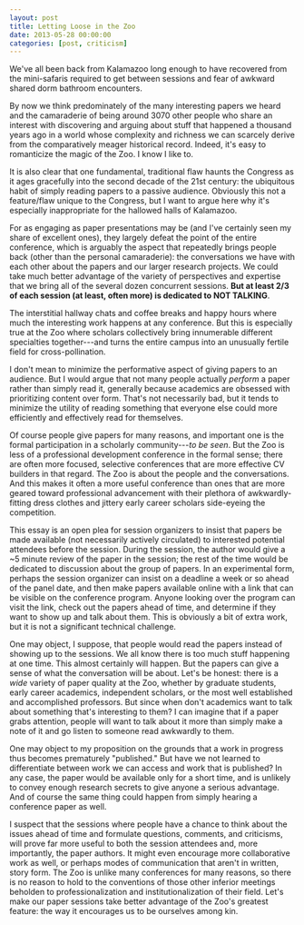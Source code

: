 ```yaml
--- 
layout: post 
title: Letting Loose in the Zoo
date: 2013-05-28 00:00:00
categories: [post, criticism]
---
```


We've all been back from Kalamazoo long enough to have recovered from the mini-safaris required to get between sessions and fear of awkward shared dorm bathroom encounters. 

By now we think predominately of the many interesting papers we heard and the camaraderie of being around 3070 other people who share an interest with discovering and arguing about stuff that happened a thousand years ago in a world whose complexity and richness we can scarcely derive from the comparatively meager historical record. Indeed, it's easy to romanticize the magic of the Zoo. I know I like to.

It is also clear that one fundamental, traditional flaw haunts the Congress as it ages gracefully into the second decade of the 21st century: the ubiquitous habit of simply reading papers to a passive audience. Obviously this not a feature/flaw unique to the Congress, but I want to argue here why it's especially inappropriate for the hallowed halls of Kalamazoo. 

For as engaging as paper presentations may be (and I've certainly seen my share of excellent ones), they largely defeat the point of the entire conference, which is arguably the aspect that repeatedly brings people back (other than the personal camaraderie): the conversations we have with each other about the papers and our larger research projects. We could take much better advantage of the variety of perspectives and expertise that we bring all of the several dozen concurrent sessions. **But at least 2/3 of each session (at least, often more) is dedicated to NOT TALKING**. 

The interstitial hallway chats and coffee breaks and happy hours where much the interesting work happens at any conference. But this is especially true at the Zoo where scholars collectively bring innumerable different specialties together---and turns the entire campus into an unusually fertile field for cross-pollination.

I don't mean to minimize the performative aspect of giving papers to an audience. But I would argue that not many people actually *perform* a paper rather than simply read it, generally because academics are obsessed with prioritizing content over form. That's not necessarily bad, but it tends to minimize the utility of reading something that everyone else could more efficiently and effectively read for themselves.

Of course people give papers for many reasons, and important one is the formal participation in a scholarly community---*to be seen*. But the Zoo is less of a professional development conference in the formal sense; there are often more focused, selective conferences that are more effective CV builders in that regard. The Zoo is about the people and the conversations. And this makes it often a more useful conference than ones that are more geared toward professional advancement with their plethora of awkwardly-fitting dress clothes and jittery early career scholars side-eyeing the competition.

This essay is an open plea for session organizers to insist that papers be made available (not necessarily actively circulated) to interested potential attendees before the session. During the session, the author would give a ~5 minute review of the paper in the session; the rest of the time would be dedicated to discussion about the group of papers. In an experimental form, perhaps the session organizer can insist on a deadline a week or so ahead of the panel date, and then make papers available online with a link that can be visible on the conference program. Anyone looking over the program can visit the link, check out the papers ahead of time, and determine if they want to show up and talk about them. This is obviously a bit of extra work, but it is not a significant technical challenge.

One may object, I suppose, that people would read the papers instead of showing up to the sessions. We all know there is too much stuff happening at one time. This almost certainly will happen. But the papers can give a sense of what the conversation will be about. Let's be honest: there is a *wide* variety of paper quality at the Zoo, whether by graduate students, early career academics, independent scholars, or the most well established and accomplished professors. But since when don't academics want to talk about something that's interesting to them? I can imagine that if a paper grabs attention, people will want to talk about it more than simply make a note of it and go listen to someone read awkwardly to them. 

One may object to my proposition on the grounds that a work in progress thus becomes prematurely "published." But have we not learned to differentiate between work we can access and work that is published? In any case, the paper would be available only for a short time, and is unlikely to convey enough research secrets to give anyone a serious advantage. And of course the same thing could happen from simply hearing a conference paper as well.

I suspect that the sessions where people have a chance to think about the issues ahead of time and formulate questions, comments, and criticisms, will prove far more useful to both the session attendees and, more importantly, the paper authors. It might even encourage more collaborative work as well, or perhaps modes of communication that aren't in written, story form. The Zoo is unlike many conferences for many reasons, so there is no reason to hold to the conventions of those other inferior meetings beholden to professionalization and institutionalization of their field. Let's make our paper sessions take better advantage of the Zoo's greatest feature: the way it encourages us to be ourselves among kin.